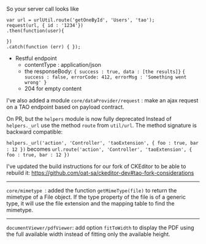 <!---
channel: frontendchanges
release: 'Sprint 36'
permissions:
    - public
contributors:
    - 'Bertrand Chevrier'
    - 'Jean-Sébastien Conan'
    - 'Sam Sipasseuth'
--->

So your server call looks like

```
var url = urlUtil.route('getOneById', 'Users', 'tao');
request(url, { id : '1234'})
.then(function(user){
     
})
.catch(function (err) { });
```

- Restful endpoint
    - contentType : application/json
    - the responseBody:
       `{ success : true, data : [the results]}`
       `{ success : false, errorCode: 412, errorMsg : 'Something went wrong' }`
    - 204 for empty content

I've also added a module `core/dataProvider/request` : make an ajax request on a TAO endpoint based on payload contract.

On PR, but 
the `helpers` module is now fully deprecated
Instead of `helpers._url` use the method `route` from `util/url`. The method signature is backward compatible: 

`helpers._url('action', 'Controller', 'taoExtension', { foo : true, bar : 12 })`
becomes
`url.route('action', 'Controller', 'taoExtension', { foo : true, bar : 12 })`

I've updated the build instructions for our fork of CKEditor to be able to rebuild it: <https://github.com/oat-sa/ckeditor-dev#tao-fork-considerations>

---

`core/mimetype `: added the function `getMimeType(file)` to return the mimetype of a File object. If the type property of the file is of a generic type, it will use the file extension and the mapping table to find the mimetype.

---

`documentViewer/pdfViewer`: add option `fitToWidth` to display the PDF using the full available width instead of fitting only the available height.